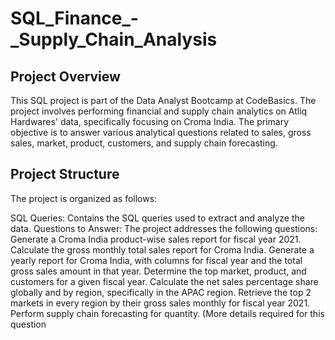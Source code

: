 # SQL_Finance_-_Supply_Chain_Analysis

## Project Overview
This SQL project is part of the Data Analyst Bootcamp at CodeBasics. The project involves performing financial and supply chain analytics on Atliq Hardwares' data, specifically focusing on Croma India. The primary objective is to answer various analytical questions related to sales, gross sales, market, product, customers, and supply chain forecasting.

## Project Structure
The project is organized as follows:

SQL Queries: Contains the SQL queries used to extract and analyze the data.
Questions to Answer: The project addresses the following questions:
Generate a Croma India product-wise sales report for fiscal year 2021.
Calculate the gross monthly total sales report for Croma India.
Generate a yearly report for Croma India, with columns for fiscal year and the total gross sales amount in that year.
Determine the top market, product, and customers for a given fiscal year.
Calculate the net sales percentage share globally and by region, specifically in the APAC region.
Retrieve the top 2 markets in every region by their gross sales monthly for fiscal year 2021.
Perform supply chain forecasting for quantity. (More details required for this question

